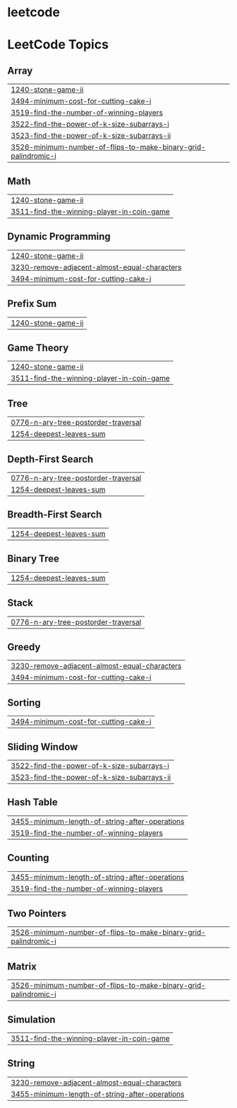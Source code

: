 # leetcode

<!---LeetCode Topics Start-->
# LeetCode Topics
## Array
|  |
| ------- |
| [1240-stone-game-ii](https://github.com/nikhilchary129/leetcode/tree/master/1240-stone-game-ii) |
| [3494-minimum-cost-for-cutting-cake-i](https://github.com/nikhilchary129/leetcode/tree/master/3494-minimum-cost-for-cutting-cake-i) |
| [3519-find-the-number-of-winning-players](https://github.com/nikhilchary129/leetcode/tree/master/3519-find-the-number-of-winning-players) |
| [3522-find-the-power-of-k-size-subarrays-i](https://github.com/nikhilchary129/leetcode/tree/master/3522-find-the-power-of-k-size-subarrays-i) |
| [3523-find-the-power-of-k-size-subarrays-ii](https://github.com/nikhilchary129/leetcode/tree/master/3523-find-the-power-of-k-size-subarrays-ii) |
| [3526-minimum-number-of-flips-to-make-binary-grid-palindromic-i](https://github.com/nikhilchary129/leetcode/tree/master/3526-minimum-number-of-flips-to-make-binary-grid-palindromic-i) |
## Math
|  |
| ------- |
| [1240-stone-game-ii](https://github.com/nikhilchary129/leetcode/tree/master/1240-stone-game-ii) |
| [3511-find-the-winning-player-in-coin-game](https://github.com/nikhilchary129/leetcode/tree/master/3511-find-the-winning-player-in-coin-game) |
## Dynamic Programming
|  |
| ------- |
| [1240-stone-game-ii](https://github.com/nikhilchary129/leetcode/tree/master/1240-stone-game-ii) |
| [3230-remove-adjacent-almost-equal-characters](https://github.com/nikhilchary129/leetcode/tree/master/3230-remove-adjacent-almost-equal-characters) |
| [3494-minimum-cost-for-cutting-cake-i](https://github.com/nikhilchary129/leetcode/tree/master/3494-minimum-cost-for-cutting-cake-i) |
## Prefix Sum
|  |
| ------- |
| [1240-stone-game-ii](https://github.com/nikhilchary129/leetcode/tree/master/1240-stone-game-ii) |
## Game Theory
|  |
| ------- |
| [1240-stone-game-ii](https://github.com/nikhilchary129/leetcode/tree/master/1240-stone-game-ii) |
| [3511-find-the-winning-player-in-coin-game](https://github.com/nikhilchary129/leetcode/tree/master/3511-find-the-winning-player-in-coin-game) |
## Tree
|  |
| ------- |
| [0776-n-ary-tree-postorder-traversal](https://github.com/nikhilchary129/leetcode/tree/master/0776-n-ary-tree-postorder-traversal) |
| [1254-deepest-leaves-sum](https://github.com/nikhilchary129/leetcode/tree/master/1254-deepest-leaves-sum) |
## Depth-First Search
|  |
| ------- |
| [0776-n-ary-tree-postorder-traversal](https://github.com/nikhilchary129/leetcode/tree/master/0776-n-ary-tree-postorder-traversal) |
| [1254-deepest-leaves-sum](https://github.com/nikhilchary129/leetcode/tree/master/1254-deepest-leaves-sum) |
## Breadth-First Search
|  |
| ------- |
| [1254-deepest-leaves-sum](https://github.com/nikhilchary129/leetcode/tree/master/1254-deepest-leaves-sum) |
## Binary Tree
|  |
| ------- |
| [1254-deepest-leaves-sum](https://github.com/nikhilchary129/leetcode/tree/master/1254-deepest-leaves-sum) |
## Stack
|  |
| ------- |
| [0776-n-ary-tree-postorder-traversal](https://github.com/nikhilchary129/leetcode/tree/master/0776-n-ary-tree-postorder-traversal) |
## Greedy
|  |
| ------- |
| [3230-remove-adjacent-almost-equal-characters](https://github.com/nikhilchary129/leetcode/tree/master/3230-remove-adjacent-almost-equal-characters) |
| [3494-minimum-cost-for-cutting-cake-i](https://github.com/nikhilchary129/leetcode/tree/master/3494-minimum-cost-for-cutting-cake-i) |
## Sorting
|  |
| ------- |
| [3494-minimum-cost-for-cutting-cake-i](https://github.com/nikhilchary129/leetcode/tree/master/3494-minimum-cost-for-cutting-cake-i) |
## Sliding Window
|  |
| ------- |
| [3522-find-the-power-of-k-size-subarrays-i](https://github.com/nikhilchary129/leetcode/tree/master/3522-find-the-power-of-k-size-subarrays-i) |
| [3523-find-the-power-of-k-size-subarrays-ii](https://github.com/nikhilchary129/leetcode/tree/master/3523-find-the-power-of-k-size-subarrays-ii) |
## Hash Table
|  |
| ------- |
| [3455-minimum-length-of-string-after-operations](https://github.com/nikhilchary129/leetcode/tree/master/3455-minimum-length-of-string-after-operations) |
| [3519-find-the-number-of-winning-players](https://github.com/nikhilchary129/leetcode/tree/master/3519-find-the-number-of-winning-players) |
## Counting
|  |
| ------- |
| [3455-minimum-length-of-string-after-operations](https://github.com/nikhilchary129/leetcode/tree/master/3455-minimum-length-of-string-after-operations) |
| [3519-find-the-number-of-winning-players](https://github.com/nikhilchary129/leetcode/tree/master/3519-find-the-number-of-winning-players) |
## Two Pointers
|  |
| ------- |
| [3526-minimum-number-of-flips-to-make-binary-grid-palindromic-i](https://github.com/nikhilchary129/leetcode/tree/master/3526-minimum-number-of-flips-to-make-binary-grid-palindromic-i) |
## Matrix
|  |
| ------- |
| [3526-minimum-number-of-flips-to-make-binary-grid-palindromic-i](https://github.com/nikhilchary129/leetcode/tree/master/3526-minimum-number-of-flips-to-make-binary-grid-palindromic-i) |
## Simulation
|  |
| ------- |
| [3511-find-the-winning-player-in-coin-game](https://github.com/nikhilchary129/leetcode/tree/master/3511-find-the-winning-player-in-coin-game) |
## String
|  |
| ------- |
| [3230-remove-adjacent-almost-equal-characters](https://github.com/nikhilchary129/leetcode/tree/master/3230-remove-adjacent-almost-equal-characters) |
| [3455-minimum-length-of-string-after-operations](https://github.com/nikhilchary129/leetcode/tree/master/3455-minimum-length-of-string-after-operations) |
<!---LeetCode Topics End-->
